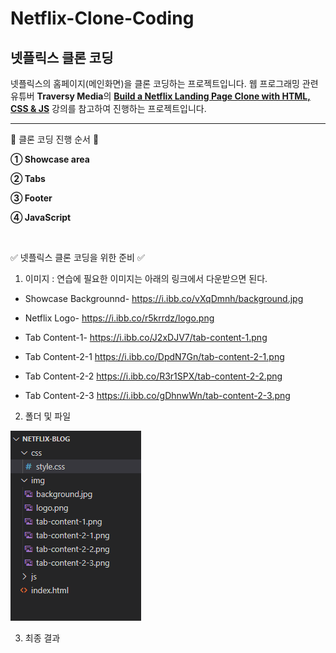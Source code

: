 Netflix-Clone-Coding
=============

## 넷플릭스 클론 코딩
넷플릭스의 홈페이지(메인화면)을 클론 코딩하는 프로젝트입니다.
웹 프로그래밍 관련 유튜버 **Traversy Media**의 **[Build a Netflix Landing Page Clone with HTML, CSS & JS](https://youtu.be/P7t13SGytRk)** 강의를 참고하여 진행하는 프로젝트입니다.    
* * * 

📑 클론 코딩 진행 순서 📑     
     
     
**① Showcase area**

**② Tabs**

**③ Footer**

**④ JavaScript**      

<br> 

✅ 넷플릭스 클론 코딩을 위한 준비 ✅    

1. 이미지 : 연습에 필요한 이미지는 아래의 링크에서 다운받으면 된다.      
     
     

- Showcase Backgrounnd-  https://i.ibb.co/vXqDmnh/background.jpg

- Netflix Logo-                 https://i.ibb.co/r5krrdz/logo.png

- Tab Content-1-              https://i.ibb.co/J2xDJV7/tab-content-1.png

- Tab Content-2-1            https://i.ibb.co/DpdN7Gn/tab-content-2-1.png

- Tab Content-2-2            https://i.ibb.co/R3r1SPX/tab-content-2-2.png

- Tab Content-2-3            https://i.ibb.co/gDhnwWn/tab-content-2-3.png


2. 폴더 및 파일     

![ex_screenshot](./img/listNetflix.png)
       
3. 최종 결과

